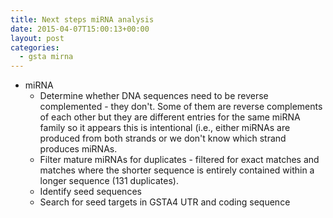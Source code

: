 ```yaml
---
title: Next steps miRNA analysis
date: 2015-04-07T15:00:13+00:00
layout: post
categories:
  - gsta mirna
---
```

  * miRNA
      * Determine whether DNA sequences need to be reverse complemented - they don't. Some of them are reverse complements of each other but they are different entries for the same miRNA family so it appears this is intentional (i.e., either miRNAs are produced from both strands or we don't know which strand produces miRNAs.
      * Filter mature miRNAs for duplicates - filtered for exact matches and matches where the shorter sequence is entirely contained within a longer sequence (131 duplicates).
      * Identify seed sequences
      * Search for seed targets in GSTA4 UTR and coding sequence
